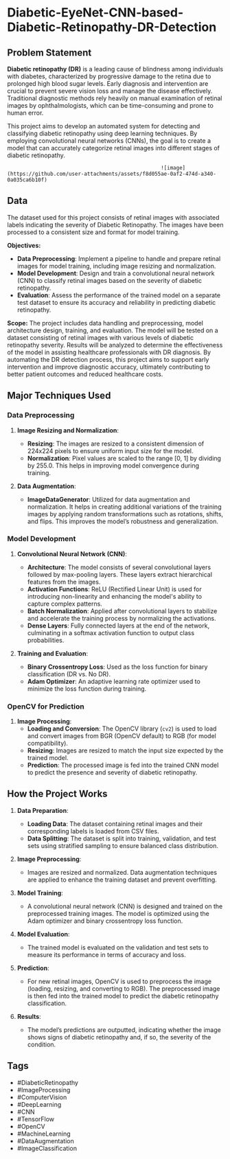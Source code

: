 # Diabetic-EyeNet-CNN-based-Diabetic-Retinopathy-DR-Detection


## Problem Statement

**Diabetic retinopathy (DR)** is a leading cause of blindness among individuals with diabetes, characterized by progressive damage to the retina due to prolonged high blood sugar levels. Early diagnosis and intervention are crucial to prevent severe vision loss and manage the disease effectively. Traditional diagnostic methods rely heavily on manual examination of retinal images by ophthalmologists, which can be time-consuming and prone to human error.

This project aims to develop an automated system for detecting and classifying diabetic retinopathy using deep learning techniques. By employing convolutional neural networks (CNNs), the goal is to create a model that can accurately categorize retinal images into different stages of diabetic retinopathy.

                                                      ![image](https://github.com/user-attachments/assets/f8d055ae-0af2-474d-a340-0a035ca6b10f)


## Data

The dataset used for this project consists of retinal images with associated labels indicating the severity of Diabetic Retinopathy. The images have been processed to a consistent size and format for model training.

**Objectives:**
* **Data Preprocessing**: Implement a pipeline to handle and prepare retinal images for model training, including image resizing and normalization.
* **Model Development**: Design and train a convolutional neural network (CNN) to classify retinal images based on the severity of diabetic retinopathy.
* **Evaluation**: Assess the performance of the trained model on a separate test dataset to ensure its accuracy and reliability in predicting diabetic retinopathy.
  
**Scope:**
The project includes data handling and preprocessing, model architecture design, training, and evaluation.
The model will be tested on a dataset consisting of retinal images with various levels of diabetic retinopathy severity.
Results will be analyzed to determine the effectiveness of the model in assisting healthcare professionals with DR diagnosis.
By automating the DR detection process, this project aims to support early intervention and improve diagnostic accuracy, ultimately contributing to better patient outcomes and reduced healthcare costs.


## Major Techniques Used

### Data Preprocessing
1. **Image Resizing and Normalization**:
   - **Resizing**: The images are resized to a consistent dimension of 224x224 pixels to ensure uniform input size for the model.
   - **Normalization**: Pixel values are scaled to the range [0, 1] by dividing by 255.0. This helps in improving model convergence during training.

2. **Data Augmentation**:
   - **ImageDataGenerator**: Utilized for data augmentation and normalization. It helps in creating additional variations of the training images by applying random transformations such as rotations, shifts, and flips. This improves the model’s robustness and generalization.

### Model Development
1. **Convolutional Neural Network (CNN)**:
   - **Architecture**: The model consists of several convolutional layers followed by max-pooling layers. These layers extract hierarchical features from the images.
   - **Activation Functions**: ReLU (Rectified Linear Unit) is used for introducing non-linearity and enhancing the model's ability to capture complex patterns.
   - **Batch Normalization**: Applied after convolutional layers to stabilize and accelerate the training process by normalizing the activations.
   - **Dense Layers**: Fully connected layers at the end of the network, culminating in a softmax activation function to output class probabilities.

2. **Training and Evaluation**:
   - **Binary Crossentropy Loss**: Used as the loss function for binary classification (DR vs. No DR).
   - **Adam Optimizer**: An adaptive learning rate optimizer used to minimize the loss function during training.

### OpenCV for Prediction
1. **Image Processing**:
   - **Loading and Conversion**: The OpenCV library (`cv2`) is used to load and convert images from BGR (OpenCV default) to RGB (for model compatibility).
   - **Resizing**: Images are resized to match the input size expected by the trained model.
   - **Prediction**: The processed image is fed into the trained CNN model to predict the presence and severity of diabetic retinopathy.

## How the Project Works

1. **Data Preparation**:
   - **Loading Data**: The dataset containing retinal images and their corresponding labels is loaded from CSV files.
   - **Data Splitting**: The dataset is split into training, validation, and test sets using stratified sampling to ensure balanced class distribution.

2. **Image Preprocessing**:
   - Images are resized and normalized. Data augmentation techniques are applied to enhance the training dataset and prevent overfitting.

3. **Model Training**:
   - A convolutional neural network (CNN) is designed and trained on the preprocessed training images. The model is optimized using the Adam optimizer and binary crossentropy loss function.

4. **Model Evaluation**:
   - The trained model is evaluated on the validation and test sets to measure its performance in terms of accuracy and loss.

5. **Prediction**:
   - For new retinal images, OpenCV is used to preprocess the image (loading, resizing, and converting to RGB). The preprocessed image is then fed into the trained model to predict the diabetic retinopathy classification.

6. **Results**:
   - The model’s predictions are outputted, indicating whether the image shows signs of diabetic retinopathy and, if so, the severity of the condition.

## Tags
- #DiabeticRetinopathy
- #ImageProcessing
- #ComputerVision
- #DeepLearning
- #CNN
- #TensorFlow
- #OpenCV
- #MachineLearning
- #DataAugmentation
- #ImageClassification
